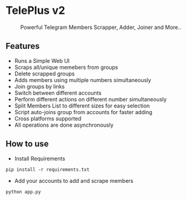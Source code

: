 # TelePlus v2

<p align='center'>
Powerful Telegram Members Scrapper, Adder, Joiner and More..
</p>

## Features

* Runs a Simple Web UI
* Scraps all/unique memebers from groups
* Delete scrapped groups
* Adds members using multiple numbers simultaneously
* Join groups by links
* Switch between different accounts
* Perform different actions on different number simultaneously
* Split Members List to different sizes for easy selection
* Script auto-joins group from accounts for faster adding
* Cross platforms supported
* All operations are done asynchronously

## How to use

* Install Requirements

`pip install -r requirements.txt`

* Add your accounts to add and scrape members

`python app.py`
